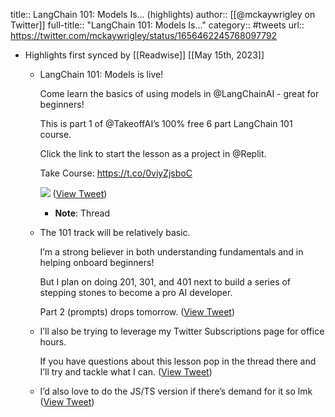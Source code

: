 title:: LangChain 101: Models Is... (highlights)
author:: [[@mckaywrigley on Twitter]]
full-title:: "LangChain 101: Models Is..."
category:: #tweets
url:: https://twitter.com/mckaywrigley/status/1656462245768097792

- Highlights first synced by [[Readwise]] [[May 15th, 2023]]
	- LangChain 101: Models is live!
	  
	  Come learn the basics of using models in @LangChainAI - great for beginners!
	  
	  This is part 1 of @TakeoffAI’s 100% free 6 part LangChain 101 course.
	  
	  Click the link to start the lesson as a project in @Replit.
	  
	  Take Course: https://t.co/0viyZjsboC 
	  
	  ![](https://pbs.twimg.com/media/FvzvogcaYAAOZSM.jpg) ([View Tweet](https://twitter.com/mckaywrigley/status/1656462245768097792))
		- **Note**: Thread
	- The 101 track will be relatively basic.
	  
	  I’m a strong believer in both understanding fundamentals and in helping onboard beginners!
	  
	  But I plan on doing 201, 301, and 401 next to build a series of stepping stones to become a pro AI developer. 
	  
	  Part 2 (prompts) drops tomorrow. ([View Tweet](https://twitter.com/mckaywrigley/status/1656462705086312448))
	- I’ll also be trying to leverage my Twitter Subscriptions page for office hours.
	  
	  If you have questions about this lesson pop in the thread there and I’ll try and tackle what I can. ([View Tweet](https://twitter.com/mckaywrigley/status/1656463294755143681))
	- I’d also love to do the JS/TS version if there’s demand for it so lmk ([View Tweet](https://twitter.com/mckaywrigley/status/1656466117932777472))